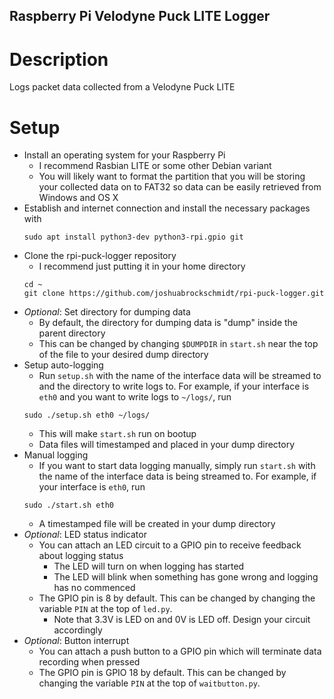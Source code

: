 ## Raspberry Pi Velodyne Puck LITE Logger

# Description

Logs packet data collected from a Velodyne Puck LITE

# Setup

 * Install an operating system for your Raspberry Pi
   - I recommend Rasbian LITE or some other Debian variant
   - You will likely want to format the partition that you will be storing your collected data on to FAT32 so data can be easily retrieved from Windows and OS X
 * Establish and internet connection and install the necessary packages with
    ```
    sudo apt install python3-dev python3-rpi.gpio git
    ```
 * Clone the rpi-puck-logger repository
   - I recommend just putting it in your home directory
    ```
    cd ~
    git clone https://github.com/joshuabrockschmidt/rpi-puck-logger.git
    ```
 * *Optional*: Set directory for dumping data
   - By default, the directory for dumping data is "dump" inside the parent directory
   - This can be changed by changing ```$DUMPDIR``` in ```start.sh``` near the top of the file to your desired dump directory
 * Setup auto-logging
   - Run ```setup.sh``` with the name of the interface data will be streamed to and the directory to write logs to. For example, if your interface is ```eth0``` and you want to write logs to ```~/logs/```, run
    ```
    sudo ./setup.sh eth0 ~/logs/
    ```
   - This will make ```start.sh``` run on bootup
   - Data files will timestamped and placed in your dump directory
 * Manual logging
   - If you want to start data logging manually, simply run ```start.sh``` with the name of the interface data is being streamed to. For example, if your interface is ```eth0```, run
    ```
    sudo ./start.sh eth0
    ```
   - A timestamped file will be created in your dump directory
 * *Optional*: LED status indicator
   - You can attach an LED circuit to a GPIO pin to receive feedback about logging status
     * The LED will turn on when logging has started
     * The LED will blink when something has gone wrong and logging has no commenced
   - The GPIO pin is 8 by default. This can be changed by changing the variable ```PIN``` at the top of ```led.py```.
     * Note that 3.3V is LED on and 0V is LED off. Design your circuit accordingly
 * *Optional*: Button interrupt
   - You can attach a push button to a GPIO pin which will terminate data recording when pressed
   - The GPIO pin is GPIO 18 by default. This can be changed by changing the variable ```PIN``` at the top of ```waitbutton.py```.
